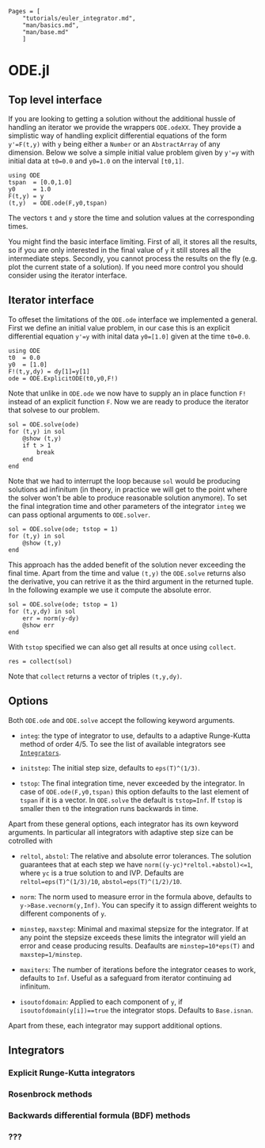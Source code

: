 ```@contents
Pages = [
    "tutorials/euler_integrator.md",
    "man/basics.md",
    "man/base.md"
    ]
```

# ODE.jl

## Top level interface

If you are looking to getting a solution without the additional hussle
of handling an iterator we provide the wrappers `ODE.odeXX`.  They
provide a simplistic way of handling explicit differential equations
of the form `y'=F(t,y)` with `y` being either a `Number` or an
`AbstractArray` of any dimension.  Below we solve a simple initial
value problem given by `y'=y` with initial data at `t0=0.0` and
`y0=1.0` on the interval `[t0,1]`.

```@example ode
using ODE
tspan  = [0.0,1.0]
y0     = 1.0
F(t,y) = y
(t,y)  = ODE.ode(F,y0,tspan)
```

The vectors `t` and `y` store the time and solution values at the
corresponding times.

You might find the basic interface limiting.  First of all, it stores
all the results, so if you are only interested in the final value of
`y` it still stores all the intermediate steps.  Secondly, you cannot
process the results on the fly (e.g. plot the current state of a
solution).  If you need more control you should consider using the
iterator interface.

## Iterator interface

To offeset the limitations of the `ODE.ode` interface we implemented a
general.  First we define an initial value problem, in our case this is
an explicit differential equation `y'=y` with inital data `y0=[1.0]`
given at the time `t0=0.0`.

```@example iterator
using ODE
t0  = 0.0
y0  = [1.0]
F!(t,y,dy) = dy[1]=y[1]
ode = ODE.ExplicitODE(t0,y0,F!)
```

Note that unlike in `ODE.ode` we now have to supply an in place
function `F!` instead of an explicit function `F`.  Now we are ready
to produce the iterator that solvese to our problem.

```@example iterator
sol = ODE.solve(ode)
for (t,y) in sol
    @show (t,y)
    if t > 1
        break
    end
end
```

Note that we had to interrupt the loop because `sol` would be
producing solutions ad infinitum (in theory, in practice we will get
to the point where the solver won't be able to produce reasonable
solution anymore).  To set the final integration time and other
parameters of the integrator `integ` we can pass optional arguments to
`ODE.solver`.

```@example iterator
sol = ODE.solve(ode; tstop = 1)
for (t,y) in sol
    @show (t,y)
end
```

This approach has the added benefit of the solution never exceeding
the final time.  Apart from the time and value `(t,y)` the `ODE.solve`
returns also the derivative, you can retrive it as the third argument
in the returned tuple.  In the following example we use it compute the
absolute error.

```@example iterator
sol = ODE.solve(ode; tstop = 1)
for (t,y,dy) in sol
    err = norm(y-dy)
    @show err
end
```

With `tstop` specified we can also get all results at once using
`collect`.

```@example iterator
res = collect(sol)
```

Note that `collect` returns a vector of triples `(t,y,dy)`.

## Options

Both `ODE.ode` and `ODE.solve` accept the following keyword arguments.

- `integ`: the type of integrator to use, defaults to a adaptive
  Runge-Kutta method of order 4/5.  To see the list of available
  integrators see [`Integrators`](@ref).

- `initstep`: The initial step size, defaults to `eps(T)^(1/3)`.

- `tstop`: The final integration time, never exceeded by the
  integrator.  In case of `ODE.ode(F,y0,tspan)` this option defaults
  to the last element of `tspan` if it is a vector.  In `ODE.solve`
  the default is `tstop=Inf`.  If `tstop` is smaller then `t0` the
  integration runs backwards in time.

Apart from these general options, each integrator has its own keyword
arguments.  In particular all integrators with adaptive step size
can be cotrolled with

- `reltol`, `abstol`: The relative and absolute error tolerances.  The
  solution guarantees that at each step we have
  `norm((y-yc)*reltol.+abstol)<=1`, where `yc` is a true solution to
  and IVP.  Defaults are `reltol=eps(T)^(1/3)/10`,
  `abstol=eps(T)^(1/2)/10`.

- `norm`: The norm used to measure error in the formula above,
  defaults to `y->Base.vecnorm(y,Inf)`.  You can specify it to assign
  different weights to different components of `y`.

- `minstep`, `maxstep`: Minimal and maximal stepsize for the
  integrator.  If at any point the stepsize exceeds these limits the
  integrator will yield an error and cease producing
  results.  Deafaults are `minstep=10*eps(T)` and `maxstep=1/minstep`.

- `maxiters`: The number of iterations before the integrator ceases to
  work, defaults to `Inf`.  Useful as a safeguard from iterator
  continuing ad infinitum.

- `isoutofdomain`: Applied to each component of `y`, if
  `isoutofdomain(y[i])==true` the integrator stops.  Defaults to
  `Base.isnan`.

Apart from these, each integrator may support additional options.

## Integrators

### Explicit Runge-Kutta integrators

### Rosenbrock methods

### Backwards differential formula (BDF) methods

### ???
